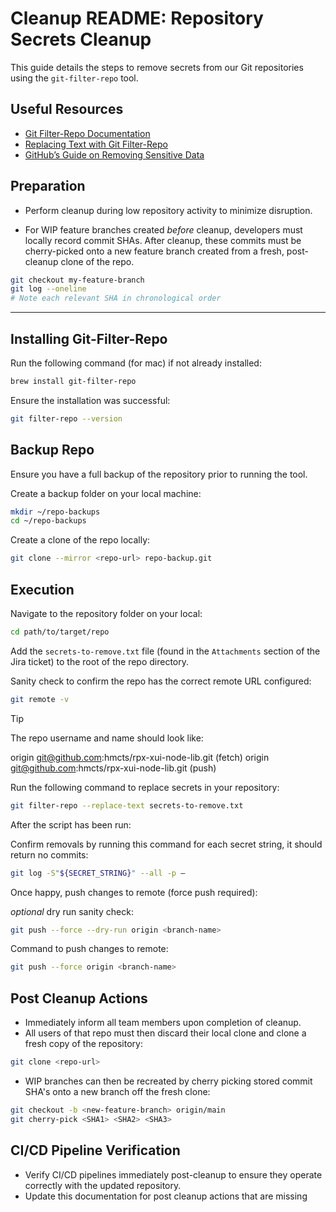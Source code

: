 # Cleanup README: Repository Secrets Cleanup

This guide details the steps to remove secrets from our Git repositories using the `git-filter-repo` tool.

## Useful Resources

- [Git Filter-Repo Documentation](https://htmlpreview.github.io/?https://github.com/newren/git-filter-repo/blob/docs/html/git-filter-repo.html)
- [Replacing Text with Git Filter-Repo](https://htmlpreview.github.io/?https://github.com/newren/git-filter-repo/blob/docs/html/git-filter-repo.html#_content_based_filtering)
- [GitHub’s Guide on Removing Sensitive Data](https://docs.github.com/en/authentication/keeping-your-account-and-data-secure/removing-sensitive-data-from-a-repository)

## Preparation

* Perform cleanup during low repository activity to minimize disruption.

* For WIP feature branches created _before_ cleanup, developers must locally record commit SHAs. After cleanup, these commits must be cherry-picked onto a new feature branch created from a fresh, post-cleanup clone of the repo.

```bash
git checkout my-feature-branch
git log --oneline
# Note each relevant SHA in chronological order
```
---

## Installing Git-Filter-Repo

Run the following command (for mac) if not already installed:

```bash
brew install git-filter-repo
```

Ensure the installation was successful:

```bash
git filter-repo --version
```

## Backup Repo

Ensure you have a full backup of the repository prior to running the tool.

Create a backup folder on your local machine:

```bash
mkdir ~/repo-backups
cd ~/repo-backups
```

Create a clone of the repo locally:

```bash
git clone --mirror <repo-url> repo-backup.git
```

## Execution

Navigate to the repository folder on your local:

```bash
cd path/to/target/repo
```

Add the `secrets-to-remove.txt` file (found in the `Attachments` section of the Jira ticket) to the root of the repo directory.

Sanity check to confirm the repo has the correct remote URL configured:

```bash
git remote -v
```

> [!TIP]
> The repo username and name should look like:
>
> origin git@github.com:hmcts/rpx-xui-node-lib.git (fetch)
> origin git@github.com:hmcts/rpx-xui-node-lib.git (push)

Run the following command to replace secrets in your repository:

```bash
git filter-repo --replace-text secrets-to-remove.txt
```

After the script has been run:

Confirm removals by running this command for each secret string, it should return no commits:

```bash
git log -S"${SECRET_STRING}" --all -p —
```

Once happy, push changes to remote (force push required):

*optional* dry run sanity check:

```bash
git push --force --dry-run origin <branch-name>
```

Command to push changes to remote:

```bash
git push --force origin <branch-name>
```

## Post Cleanup Actions

* Immediately inform all team members upon completion of cleanup.
* All users of that repo must then discard their local clone and clone a fresh copy of the repository:

```bash
git clone <repo-url>
```

* WIP branches can then be recreated by cherry picking stored commit SHA's onto a new branch off the fresh clone:

```bash
git checkout -b <new-feature-branch> origin/main
git cherry-pick <SHA1> <SHA2> <SHA3>
```

## CI/CD Pipeline Verification

* Verify CI/CD pipelines immediately post-cleanup to ensure they operate correctly with the updated repository.
* Update this documentation for post cleanup actions that are missing
